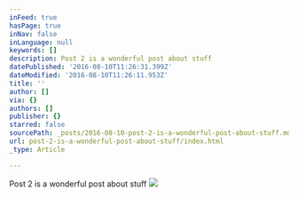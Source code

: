 ```yaml
---
inFeed: true
hasPage: true
inNav: false
inLanguage: null
keywords: []
description: Post 2 is a wonderful post about stuff
datePublished: '2016-08-10T11:26:31.399Z'
dateModified: '2016-08-10T11:26:11.953Z'
title: ''
author: []
via: {}
authors: []
publisher: {}
starred: false
sourcePath: _posts/2016-08-10-post-2-is-a-wonderful-post-about-stuff.md
url: post-2-is-a-wonderful-post-about-stuff/index.html
_type: Article

---
```

Post 2 is a wonderful post about stuff
![](https://the-grid-user-content.s3-us-west-2.amazonaws.com/d089b6d4-acb0-4370-8945-0c79a65ab4af.jpg)